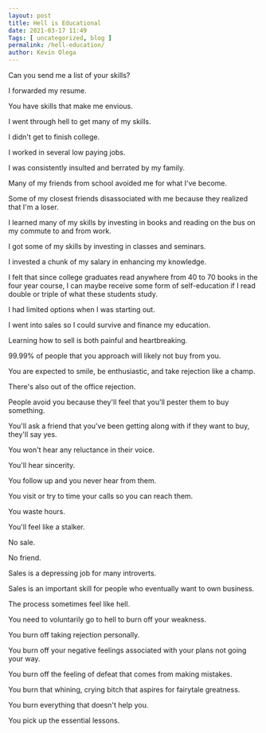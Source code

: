 ```yaml
--- 
layout: post 
title: Hell is Educational
date: 2021-03-17 11:49
Tags: [ uncategorized, blog ]
permalink: /hell-education/ 
author: Kevin Olega 
--- 
```

Can you send me a list of your skills?

I forwarded my resume.

You have skills that make me envious.

I went through hell to get many of my skills.

I didn't get to finish college.

I worked in several low paying jobs.

I was consistently insulted and berrated by my family.

Many of my friends from school avoided me for what I've become.

Some of my closest friends disassociated with me because they realized that I'm a loser.

I learned many of my skills by investing in books and reading on the bus on my commute to and from work.

I got some of my skills by investing in classes and seminars.

I invested a chunk of my salary in enhancing my knowledge.

I felt that since college graduates read anywhere from 40 to 70 books in the four year course, I can maybe receive some form of self-education if I read double or triple of what these students study.

I had limited options when I was starting out.

I went into sales so I could survive and finance my education.

Learning how to sell is both painful and heartbreaking.

99.99% of people that you approach will likely not buy from you.

You are expected to smile, be enthusiastic, and take rejection like a champ.

There's also out of the office rejection.

People avoid you because they'll feel that you'll pester them to buy something.

You'll ask a friend that you've been getting along with if they want to buy, they'll say yes.

You won't hear any reluctance in their voice.

You'll hear sincerity.

You follow up and you never hear from them.

You visit or try to time your calls so you can reach them.

You waste hours.

You'll feel like a stalker.

No sale.

No friend.

Sales is a depressing job for many introverts.

Sales is an important skill for people who eventually want to own business.

The process sometimes feel like hell.

You need to voluntarily go to hell to burn off your weakness.

You burn off taking rejection personally.

You burn off your negative feelings associated with your plans not going your way.

You burn off the feeling of defeat that comes from making mistakes.

You burn that whining, crying bitch that aspires for fairytale greatness.

You burn everything that doesn't help you.

You pick up the essential lessons.
